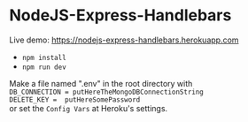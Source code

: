 # NodeJS-Express-Handlebars
Live demo: https://nodejs-express-handlebars.herokuapp.com

- `npm install`
- `npm run dev`

Make a file named ".env" in the root directory with  
`DB_CONNECTION = putHereTheMongoDBConnectionString`  
`DELETE_KEY =  putHereSomePassword`  
or set the `Config Vars` at Heroku's settings.
